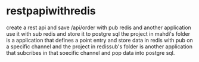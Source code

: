 # restpapiwithredis
create a rest api and save /api/order with pub redis and another application use it with sub redis and store it to postgre sql
the project in mahdi's folder is a application that defines a point entry and store data in redis with pub on a specific channel
and the project in redissub's folder is another application that subcribes in that soecific channel and pop data into postgre sql.
